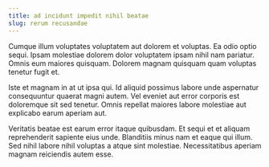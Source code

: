 ```yaml
---
title: ad incidunt impedit nihil beatae
slug: rerum recusandae
---
```


Cumque illum voluptates voluptatem aut dolorem et voluptas. Ea odio optio sequi. Ipsam molestiae dolorem dolor voluptatem ipsam nihil nam pariatur. Omnis eum maiores quisquam. Dolorem magnam quisquam quam voluptas tenetur fugit et.

Iste et magnam in at ut ipsa qui. Id aliquid possimus labore unde aspernatur consequuntur quaerat magni autem. Vel eveniet aut error corporis est doloremque sit sed tenetur. Omnis repellat maiores labore molestiae aut explicabo earum aperiam aut.

Veritatis beatae est earum error itaque quibusdam. Et sequi et et aliquam reprehenderit sapiente eius unde. Blanditiis minus nam et eaque qui illum. Sed nihil labore nihil voluptas a atque sint molestiae. Necessitatibus aperiam magnam reiciendis autem esse.
